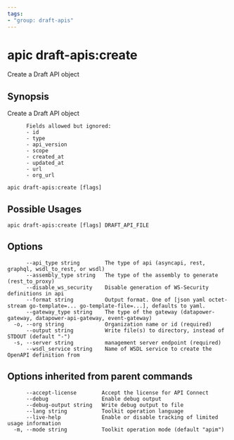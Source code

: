 ```yaml
---
tags:
- "group: draft-apis"
---
```

# apic draft-apis:create

Create a Draft API object

## Synopsis

Create a Draft API object
          
          Fields allowed but ignored:
          - id
          - type
          - api_version
          - scope
          - created_at
          - updated_at
          - url
          - org_url

```
apic draft-apis:create [flags]
```

## Possible Usages

```
apic draft-apis:create [flags] DRAFT_API_FILE
```

## Options

```
      --api_type string        The type of api (asyncapi, rest, graphql, wsdl_to_rest, or wsdl)
      --assembly_type string   The type of the assembly to generate (rest_to_proxy)
      --disable_ws_security    Disable generation of WS-Security definitions in api
      --format string          Output format. One of [json yaml octet-stream go-template=... go-template-file=...], defaults to yaml.
      --gateway_type string    The type of the gateway (datapower-gateway, datapower-api-gateway, event-gateway)
  -o, --org string             Organization name or id (required)
      --output string          Write file(s) to directory, instead of STDOUT (default "-")
  -s, --server string          management server endpoint (required)
      --wsdl_service string    Name of WSDL service to create the OpenAPI definition from
```

## Options inherited from parent commands

```
      --accept-license        Accept the license for API Connect
      --debug                 Enable debug output
      --debug-output string   Write debug output to file
      --lang string           Toolkit operation language
      --live-help             Enable or disable tracking of limited usage information
  -m, --mode string           Toolkit operation mode (default "apim")
```
